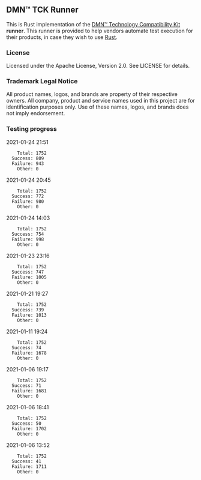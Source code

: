 ## DMN™ TCK Runner

This is Rust implementation of the [DMN™ Technology Compatibility Kit](https://dmn-tck.github.io/tck/) **runner**.
This runner is provided to help vendors automate test execution for their products,
in case they wish to use [Rust](https://www.rust-lang.org/).

### License

Licensed under the Apache License, Version 2.0. See LICENSE for details. 

### Trademark Legal Notice

All product names, logos, and brands are property of their respective owners.
All company, product and service names used in this project are for identification purposes only.
Use of these names, logos, and brands does not imply endorsement.

### Testing progress

2021-01-24 21:51
```
    Total: 1752
  Success: 809
  Failure: 943
    Other: 0
```

2021-01-24 20:45
```
    Total: 1752
  Success: 772
  Failure: 980
    Other: 0
```

2021-01-24 14:03
```
    Total: 1752
  Success: 754
  Failure: 998
    Other: 0
```

2021-01-23 23:16
```
    Total: 1752
  Success: 747
  Failure: 1005
    Other: 0
```

2021-01-21 19:27
```
    Total: 1752
  Success: 739
  Failure: 1013
    Other: 0
```

2021-01-11 19:24
```
    Total: 1752
  Success: 74
  Failure: 1678
    Other: 0
```

2021-01-06 19:17
```
    Total: 1752
  Success: 71
  Failure: 1681
    Other: 0
```

2021-01-06 18:41
```
    Total: 1752
  Success: 50
  Failure: 1702
    Other: 0
```

2021-01-06 13:52
```
    Total: 1752
  Success: 41
  Failure: 1711
    Other: 0
```